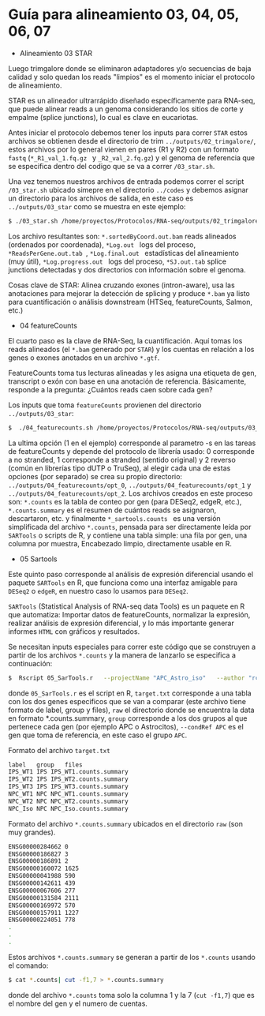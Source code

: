 # Guía para alineamiento 03, 04, 05, 06, 07

+ Alineamiento 03 STAR  

Luego trimgalore donde se eliminaron adaptadores y/o secuencias de baja calidad y solo quedan los reads "limpios" es el momento iniciar el protocolo de alineamiento.

STAR es un alineador ultrarrápido diseñado específicamente para RNA-seq, que puede alinear reads a un genoma considerando los sitios de corte y empalme (splice junctions), lo cual es clave en eucariotas.

Antes iniciar el protocolo debemos tener los inputs para correr ```STAR``` estos archivos se obtienen desde el directorio de trim ```../outputs/02_trimgalore/```, estos archivos por lo general vienen en pares (R1 y R2) con un formato ```fastq``` (```*_R1_val_1.fq.gz ``` y ```_R2_val_2.fq.gz```) y el genoma de referencia que se especifica dentro del codigo que se va a correr ```/03_star.sh```.

Una vez tenemos nuestros archivos de entrada podemos correr el script ```/03_star.sh``` ubicado simepre en el directorio ```../codes``` y debemos asignar un directorio para los archivos de salida, en este caso es ```../outputs/03_star``` como se muestra en este ejemplo:
```bash
$ ./03_star.sh /home/proyectos/Protocolos/RNA-seq/outputs/02_trimgalore/ /home/proyectos/Protocolos/RNA-seq/outputs/03_star/
```
Los archivo resultantes son: ```*.sortedByCoord.out.bam``` reads alineados (ordenados por coordenada), ```*Log.out ``` logs del proceso, ```*ReadsPerGene.out.tab ```, ```*Log.final.out ``` estadísticas del alineamiento (muy útil), ```*Log.progress.out ``` logs del proceso, ```*SJ.out.tab``` splice junctions detectadas y dos directorios con información sobre el genoma.

Cosas clave de STAR: Alinea cruzando exones (intron-aware), usa las anotaciones para mejorar la detección de splicing y produce ```*.bam``` ya listo para cuantificación o análisis downstream (HTSeq, featureCounts, Salmon, etc.)

+ 04 featureCounts

El cuarto paso es la clave de RNA-Seq, la cuantificación. Aquí tomas los reads alineados (el ```*.bam``` generado por ```STAR```) y los cuentas en relación a los genes o exones anotados en un archivo ```*.gtf```.

FeatureCounts toma tus lecturas alineadas y les asigna una etiqueta de gen, transcript o exón con base en una anotación de referencia. Básicamente, responde a la pregunta: ¿Cuántos reads caen sobre cada gen?

Los inputs que toma ```featureCounts``` provienen del directorio ```../outputs/03_star```:

```bash
$  ./04_featurecounts.sh /home/proyectos/Protocolos/RNA-seq/outputs/03_star /home/proyectos/Protocolos/RNA-seq/outputs/04_counts 1
```

La ultima opción (1 en el ejemplo) corresponde al parametro -s en las tareas de featureCounts y depende del protocolo de librería usado: 0 corresponde a no stranded, 1 corresponde a stranded (sentido original) y 2 reverso (común en librerías tipo dUTP o TruSeq), al elegir cada una de estas opciones (por separado) se crea su propio directorio: ```../outputs/04_featurecounts/opt_0```, ```../outputs/04_featurecounts/opt_1``` y ```../outputs/04_featurecounts/opt_2```. Los archivos creados en este proceso son: ```*.counts``` es la tabla de conteo por gen (para DESeq2, edgeR, etc.), ```*.counts.summary``` es el resumen de cuántos reads se asignaron, descartaron, etc. y finalmente ```*_sartools.counts ``` es una versión simplificada del archivo ```*.counts```, pensada para ser directamente leída por ```SARTools``` o scripts de R, y contiene una tabla simple: una fila por gen, una columna por muestra, Encabezado limpio, directamente usable en R.

+ 05 Sartools

Este quinto paso corresponde al análisis de expresión diferencial usando el paquete ```SARTools``` en R, que funciona como una interfaz amigable para ```DESeq2``` o ```edgeR```, en nuestro caso lo usamos para ```DESeq2```.

```SARTools``` (Statistical Analysis of RNA-seq data Tools) es un paquete en R que automatiza: Importar datos de featureCounts, normalizar la expresión, realizar análisis de expresión diferencial, y lo más importante generar informes ```HTML``` con gráficos y resultados.

Se necesitan inputs especiales para correr este código que se construyen a partir de los archivos ```*.counts``` y la manera de lanzarlo se especifica a continuación:
```bash
$  Rscript 05_SarTools.r   --projectName "APC_Astro_iso"   --author "rcelis"   --targetFile target.txt   --rawDir raw   --varInt group   --condRef APC   --typeTrans VST --forceCairoGraph
```
donde ```05_SarTools.r``` es el script en R, ```target.txt``` corresponde a una tabla con los dos genes especificos que se van a comparar (este archivo tiene formato de label, group y files), ```raw``` el directorio donde se encuentra la data en formato *.counts.summary, ```group``` corresponde a los dos grupos al que pertenece cada gen (por ejemplo APC o Astrocitos), ```--condRef APC``` es el gen que toma de referencia, en este caso el grupo ```APC```. 

Formato del archivo ```target.txt```
```bash
label	group	files
IPS_WT1	IPS	IPS_WT1.counts.summary
IPS_WT2	IPS	IPS_WT2.counts.summary
IPS_WT3	IPS	IPS_WT3.counts.summary
NPC_WT1	NPC	NPC_WT1.counts.summary
NPC_WT2	NPC	NPC_WT2.counts.summary
NPC_Iso	NPC	NPC_Iso.counts.summary
```

Formato del archivo ```*.counts.summary``` ubicados en el directorio ```raw``` (son muy grandes).
```bash
ENSG00000284662	0
ENSG00000186827	3
ENSG00000186891	2
ENSG00000160072	1625
ENSG00000041988	590
ENSG00000142611	439
ENSG00000067606	277
ENSG00000131584	2111
ENSG00000169972	570
ENSG00000157911	1227
ENSG00000224051	778
.
.
.
```
Estos archivos ```*.counts.summary``` se generan a partir de los ```*.counts``` usando el comando: 

```bash
$ cat *.counts| cut -f1,7 > *.counts.summary
```
donde del archivo ```*.counts``` toma solo la columna 1 y la 7 (```cut -f1,7```) que es el nombre del gen y el numero de cuentas.

